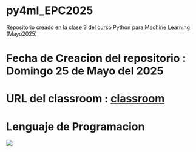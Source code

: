 # py4ml_EPC2025
Repositorio creado en la clase 3 del curso Python para Machine Learning (Mayo2025)

# Fecha de Creacion del repositorio : Domingo 25 de Mayo del 2025

# URL del classroom : [classroom](https://classroom.google.com/c/NzgzOTI5MjcyNTE1)

# Lenguaje de Programacion 
![](https://www.python.org/static/community_logos/python-logo.png)
